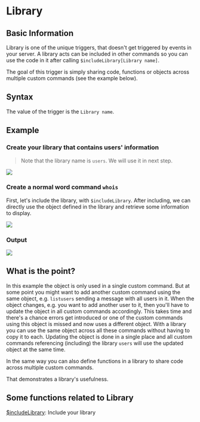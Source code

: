 # Library

## Basic Information
Library is one of the unique triggers, that doesn't get triggered by events in your server. A library acts can be included in other commands so you can use the code in it after calling `$includeLibrary[Library name]`. 

The goal of this trigger is simply sharing code, functions or objects across multiple custom commands (see the example below).

## Syntax
The value of the trigger is the `Library name`.

## Example
### Create your library that contains users' information
> Note that the library name is `users`. We will use it in next step.

![](https://i.imgur.com/93WZesG.png)

### Create a normal word command `whois`
First, let's include the library, with `$includeLibrary`.
After including, we can directly use the object defined in the library and retrieve some information to display.

![](https://i.imgur.com/KQbkjrS.png)

### Output
![](https://i.imgur.com/v9DT5xR.png)

## What is the point?
In this example the object is only used in a single custom command. But at some point you might want to add another custom command using the same object, e.g. `listusers` sending a message with all users in it. When the object changes, e.g. you want to add another user to it, then you'll have to update the object in all custom commands accordingly. This takes time and there's a chance errors get introduced or one of the custom commands using this object is missed and now uses a different object. With a library you can use the same object across all these commands without having to copy it to each. Updating the object is done in a single place and all custom commands referencing (including) the library `users` will use the updated object at the same time.

In the same way you can also define functions in a library to share code across multiple custom commands.

That demonstrates a library's usefulness.

## Some functions related to Library
[$includeLibrary](../Useful/includeLibrary.md):   Include your library
